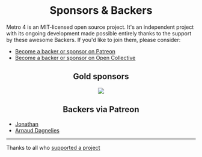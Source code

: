<h1 align="center">Sponsors &amp; Backers</h1>

Metro 4 is an MIT-licensed open source project. 
It's an independent project with its ongoing development made possible entirely thanks to the support by these awesome Backers. 
If you'd like to join them, please consider:

- [Become a backer or sponsor on Patreon](https://www.patreon.com/metroui)
- [Become a backer or sponsor on Open Collective](https://opencollective.com/metro4#backer)

<!--
<h2 align="center">Platinum sponsors</h2>
-->


<h2 align="center">Gold sponsors</h2>
<div align="center">
<a href="https://openbuilds.com/"><img src="https://metroui.org.ua/images/OpenBuilds_logo.png"></a>
</div>

<!--
<h4 align="center">Silver sponsors</h4>
<div align="center">
</div>
-->

<!--
<h2 align="center">Bronze via Patreon</h2>
-->

<!--
<h2 align="center">Generous Backers via Patreon ($50+)</h2>
-->

<h2 align="center">Backers via Patreon</h2>

 - [Jonathan](https://www.patreon.com/user/creators?u=10019621) 
 - [Arnaud Dagnelies](https://www.patreon.com/user/creators?u=13947239)


<hr>
 
Thanks to all who [supported a project](DONORS.md)